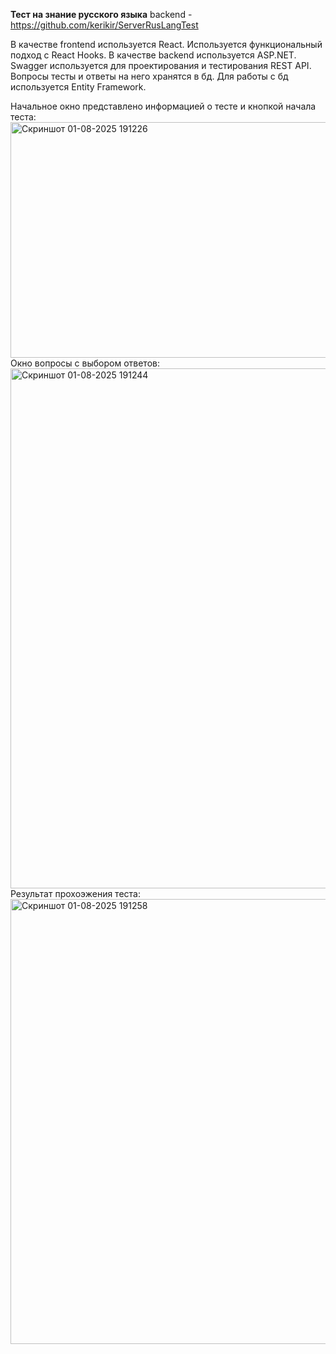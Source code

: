 **Тест на знание русского языка**
backend - https://github.com/kerikir/ServerRusLangTest

В качестве frontend используется React. Используется функциональный подход с React Hooks.
В качестве backend используется ASP.NET. Swagger используется для проектирования и тестирования REST API. 
Вопросы тесты и ответы на него хранятся в бд. Для работы с бд используется Entity Framework. 

Начальное окно представлено информацией о тесте и кнопкой начала теста:
<img width="1919" height="377" alt="Скриншот 01-08-2025 191226" src="https://github.com/user-attachments/assets/b59126e6-cc73-41fe-bfc8-048db6354a4a" />
Окно вопросы с выбором ответов:
<img width="1919" height="832" alt="Скриншот 01-08-2025 191244" src="https://github.com/user-attachments/assets/65b0a4c2-1697-46cf-a9d9-8045e1bf1623" />
Результат прохоэжения теста:
<img width="1919" height="712" alt="Скриншот 01-08-2025 191258" src="https://github.com/user-attachments/assets/d4bddaf3-bc5b-406f-9911-e6cf901a0ec8" />
